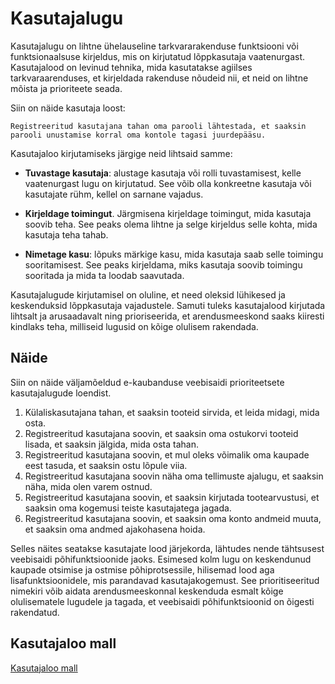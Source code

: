 # Kasutajalugu

Kasutajalugu on lihtne ühelauseline tarkvararakenduse funktsiooni või funktsionaalsuse kirjeldus, mis on kirjutatud lõppkasutaja vaatenurgast. Kasutajalood on levinud tehnika, mida kasutatakse agiilses tarkvaraarenduses, et kirjeldada rakenduse nõudeid nii, et neid on lihtne mõista ja prioriteete seada.

Siin on näide kasutaja loost:

`Registreeritud kasutajana tahan oma parooli lähtestada, et saaksin parooli unustamise korral oma kontole tagasi juurdepääsu.`

Kasutajaloo kirjutamiseks järgige neid lihtsaid samme:

- **Tuvastage kasutaja**: alustage kasutaja või rolli tuvastamisest, kelle vaatenurgast lugu on kirjutatud. See võib olla konkreetne kasutaja või kasutajate rühm, kellel on sarnane vajadus.

- **Kirjeldage toimingut**. Järgmisena kirjeldage toimingut, mida kasutaja soovib teha. See peaks olema lihtne ja selge kirjeldus selle kohta, mida kasutaja teha tahab.

- **Nimetage kasu**: lõpuks märkige kasu, mida kasutaja saab selle toimingu sooritamisest. See peaks kirjeldama, miks kasutaja soovib toimingu sooritada ja mida ta loodab saavutada.

Kasutajalugude kirjutamisel on oluline, et need oleksid lühikesed ja keskenduksid lõppkasutaja vajadustele. Samuti tuleks kasutajalood kirjutada lihtsalt ja arusaadavalt ning prioriseerida, et arendusmeeskond saaks kiiresti kindlaks teha, milliseid lugusid on kõige olulisem rakendada.

## Näide

Siin on näide väljamõeldud e-kaubanduse veebisaidi prioriteetsete kasutajalugude loendist.

1. Külaliskasutajana tahan, et saaksin tooteid sirvida, et leida midagi, mida osta.
2. Registreeritud kasutajana soovin, et saaksin oma ostukorvi tooteid lisada, et saaksin jälgida, mida osta tahan.
3. Registreeritud kasutajana soovin, et mul oleks võimalik oma kaupade eest tasuda, et saaksin ostu lõpule viia.
4. Registreeritud kasutajana soovin näha oma tellimuste ajalugu, et saaksin näha, mida olen varem ostnud.
5. Registreeritud kasutajana soovin, et saaksin kirjutada tootearvustusi, et saaksin oma kogemusi teiste kasutajatega jagada.
6. Registreeritud kasutajana soovin, et saaksin oma konto andmeid muuta, et saaksin oma andmed ajakohasena hoida.

Selles näites seatakse kasutajate lood järjekorda, lähtudes nende tähtsusest veebisaidi põhifunktsioonide jaoks. Esimesed kolm lugu on keskendunud kaupade otsimise ja ostmise põhiprotsessile, hilisemad lood aga lisafunktsioonidele, mis parandavad kasutajakogemust. See prioritiseeritud nimekiri võib aidata arendusmeeskonnal keskenduda esmalt kõige olulisematele lugudele ja tagada, et veebisaidi põhifunktsioonid on õigesti rakendatud.

## Kasutajaloo mall

[Kasutajaloo mall](files/kasutajalood.pdf)
